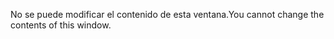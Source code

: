 <span data-ttu-id="3f7d5-101">No se puede modificar el contenido de esta ventana.</span><span class="sxs-lookup"><span data-stu-id="3f7d5-101">You cannot change the contents of this window.</span></span>